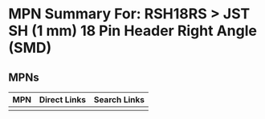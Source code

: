 



# MPN Summary For: RSH18RS > JST SH (1 mm) 18 Pin Header Right Angle (SMD)

## MPNs
  

|MPN|Direct Links|Search Links|
| :--- | :--- | :--- |
||||
